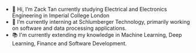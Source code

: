 - 👋 Hi, I’m Zack Tan currently studying Electrical and Electronics Engineering in Imperial College London
- 🌱 I’m currently interning at Schlumberger Technology, primarily working on software and data processing applications.
- :books: I'm currently extending my knowledge in Machine Learning, Deep Learning, Finance and Software Development.




